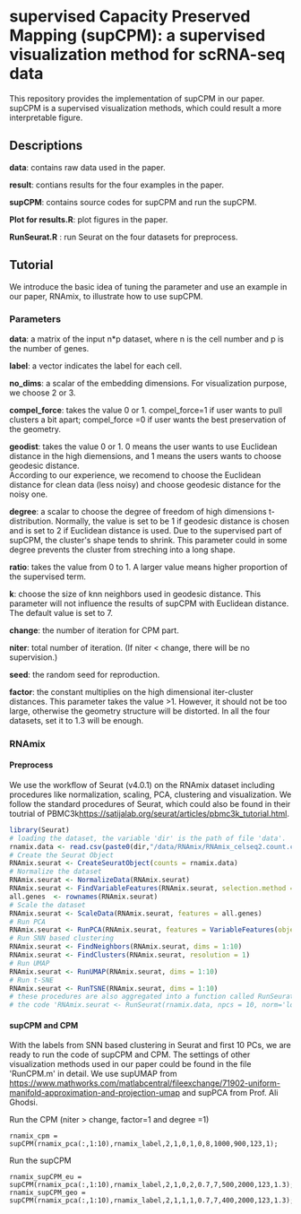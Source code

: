 # supervised Capacity Preserved Mapping (supCPM):  a supervised visualization method for scRNA-seq data
This repository provides the implementation of supCPM in our paper. supCPM is a supervised visualization methods, which could result a more interpretable figure.   

## Descriptions

**data**: contains raw data used in the paper.

**result**: contians results for the four examples in the paper.

**supCPM**: contains source codes for supCPM and run the supCPM.

**Plot for results.R**: plot figures in the paper.

**RunSeurat.R** : run Seurat on the four datasets for preprocess. 


## Tutorial
We introduce the basic idea of tuning the parameter and use an example in our paper, RNAmix, to illustrate how to use supCPM. 

### Parameters
**data**: a matrix of the input n*p dataset, where n is the cell number and p is the number of genes.

**label**: a vector indicates the label for each cell. 

**no_dims**: a scalar of the embedding dimensions. For visualization purpose, we choose 2 or 3. 

**compel_force**:  takes the value 0 or 1.  compel_force=1 if user wants to pull clusters a bit apart; compel_force =0 if user wants the best preservation of the geometry.

**geodist**: takes the value 0 or 1. 0 means the user wants to use Euclidean distance in the high diemensions, and 1 means the users wants to choose geodesic distance.  
According to our experience,  we recomend to choose the Euclidean distance for clean data (less noisy) and choose geodesic distance for the noisy one.    

**degree**: a scalar to choose the degree of freedom of high dimensions t-distribution. Normally, the value is set to be 1 if geodesic distance is chosen and 
is set to 2 if Euclidean distance is used. Due to the supervised part of supCPM, 
the cluster's shape tends to shrink. This parameter could in some degree prevents the cluster from streching into a long shape. 

**ratio**: takes the value from 0 to 1. A larger value means higher proportion of the supervised term. 

**k**: choose the size of knn neighbors used in geodesic distance. This parameter will not influence the results of supCPM with Euclidean distance.  The default value is set to 7.

**change**: the number of iteration for CPM part. 

**niter**: total number of iteration.  (If niter < change, there will be no supervision.)

**seed**: the random seed for reproduction. 

**factor**: the constant multiplies on the high dimensional iter-cluster distances. This parameter takes the value >1. However, it should not be too large, 
otherwise the geometry structure will be distorted. In all the four datasets, set it to 1.3 will be enough.  

### RNAmix
#### Preprocess
We use the workflow of Seurat (v4.0.1) on the RNAmix dataset including procedures like normalization, scaling, PCA, clustering and visualization. We follow the standard procedures of 
Seurat, which could also be found in their toutrial of PBMC3k<https://satijalab.org/seurat/articles/pbmc3k_tutorial.html>.
```r
library(Seurat)
# loading the dataset, the variable 'dir' is the path of file 'data'. 
rnamix.data <- read.csv(paste0(dir,"/data/RNAmix/RNAmix_celseq2.count.csv"))
# Create the Seurat Object 
RNAmix.seurat <- CreateSeuratObject(counts = rnamix.data)
# Normalize the dataset
RNAmix.seurat <- NormalizeData(RNAmix.seurat)
RNAmix.seurat <- FindVariableFeatures(RNAmix.seurat, selection.method = "vst", nfeatures = 2000)
all.genes  <- rownames(RNAmix.seurat)
# Scale the dataset
RNAmix.seurat <- ScaleData(RNAmix.seurat, features = all.genes)
# Run PCA
RNAmix.seurat <- RunPCA(RNAmix.seurat, features = VariableFeatures(object = RNAmix.seurat))
# Run SNN based clustering
RNAmix.seurat <- FindNeighbors(RNAmix.seurat, dims = 1:10)
RNAmix.seurat <- FindClusters(RNAmix.seurat, resolution = 1)
# Run UMAP
RNAmix.seurat <- RunUMAP(RNAmix.seurat, dims = 1:10)
# Run t-SNE
RNAmix.seurat <- RunTSNE(RNAmix.seurat, dims = 1:10)
# these procedures are also aggregated into a function called RunSeurat in our RunSeurat.R file.
# the code 'RNAmix.seurat <- RunSeurat(rnamix.data, npcs = 10, norm='log', resolution = 1, nfeature=2000)' yeilds the same results.
```

#### supCPM and CPM
With the labels from SNN based clustering in Seurat and first 10 PCs, we are ready to run the code of supCPM and CPM.  The settings of other visualization methods used in our paper could be found 
in the file 'RunCPM.m' in detail. We use supUMAP from <https://www.mathworks.com/matlabcentral/fileexchange/71902-uniform-manifold-approximation-and-projection-umap> 
and supPCA from Prof. Ali Ghodsi. 

Run the CPM (niter > change, factor=1 and degree =1)
``` 
rnamix_cpm = supCPM(rnamix_pca(:,1:10),rnamix_label,2,1,0,1,0,8,1000,900,123,1);
```
Run the supCPM
```
rnamix_supCPM_eu = supCPM(rnamix_pca(:,1:10),rnamix_label,2,1,0,2,0.7,7,500,2000,123,1.3);
rnamix_supCPM_geo = supCPM(rnamix_pca(:,1:10),rnamix_label,2,1,1,1,0.7,7,400,2000,123,1.3);
```

